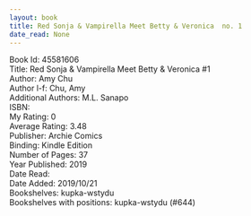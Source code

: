 ```yaml
---
layout: book
title: Red Sonja & Vampirella Meet Betty & Veronica  no. 1
date_read: None
---
```


Book Id: 45581606<br />
Title: Red Sonja & Vampirella Meet Betty & Veronica #1<br />
Author: Amy Chu<br />
Author l-f: Chu, Amy<br />
Additional Authors: M.L. Sanapo<br />
ISBN: <br />
My Rating: 0<br />
Average Rating: 3.48<br />
Publisher: Archie Comics<br />
Binding: Kindle Edition<br />
Number of Pages: 37<br />
Year Published: 2019<br />
Date Read: <br />
Date Added: 2019/10/21<br />
Bookshelves: kupka-wstydu<br />
Bookshelves with positions: kupka-wstydu (#644)<br />

